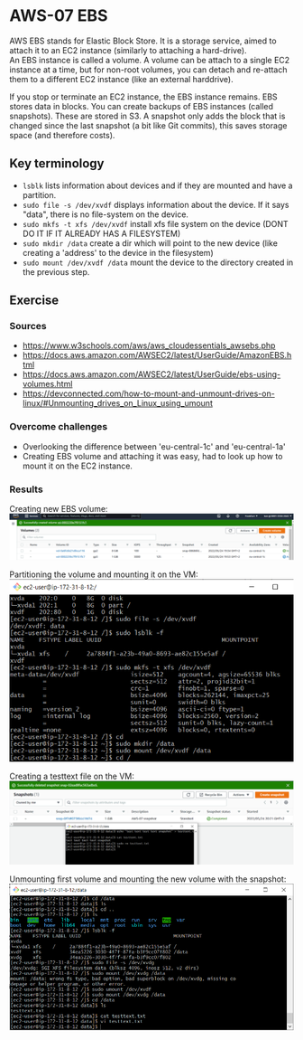 # AWS-07 EBS
AWS EBS stands for Elastic Block Store. It is a storage service, aimed to attach it to an EC2 instance (similarly to attaching a hard-drive).  
An EBS instance is called a volume. A volume can be attach to a single EC2 instance at a time, but for non-root volumes, you can detach and re-attach them to a different EC2 instance (like an external harddrive).  
  
If you stop or terminate an EC2 instance, the EBS instance remains. EBS stores data in blocks. You can create backups of EBS instances (called snapshots). These are stored in S3. A snapshot only adds the block that is changed since the last snapshot (a bit like Git commits), this saves storage space (and therefore costs).  
  
## Key terminology
- `lsblk` lists information about devices and if they are mounted and have a partition.
- `sudo file -s /dev/xvdf` displays information about the device. If it says "data", there is no file-system on the device.
- `sudo mkfs -t xfs /dev/xvdf` install xfs file system on the device (DONT DO IT IF IT ALREADY HAS A FILESYSTEM)
- `sudo mkdir /data` create a dir which will point to the new device (like creating a 'address' to the device in the filesystem)
- `sudo mount /dev/xvdf /data` mount the device to the directory created in the previous step.

## Exercise
### Sources
- https://www.w3schools.com/aws/aws_cloudessentials_awsebs.php
- https://docs.aws.amazon.com/AWSEC2/latest/UserGuide/AmazonEBS.html
- https://docs.aws.amazon.com/AWSEC2/latest/UserGuide/ebs-using-volumes.html
- https://devconnected.com/how-to-mount-and-unmount-drives-on-linux/#Unmounting_drives_on_Linux_using_umount

### Overcome challenges
- Overlooking the difference between 'eu-central-1c' and 'eu-central-1a'
- Creating EBS volume and attaching it was easy, had to look up how to mount it on the EC2 instance.

### Results
Creating new EBS volume:  
![AWS Creating EBS volume](../00_includes/CLOUD01/AWS-07_1.png)  
  
Partitioning the volume and mounting it on the VM:  
![AWS Mounting EBS volume](../00_includes/CLOUD01/AWS-07_2.png)  
  
Creating a testtext file on the VM:  
![AWS Mounting EBS volume](../00_includes/CLOUD01/AWS-07_3.png)  
  
Unmounting first volume and mounting the new volume with the snapshot: 
![AWS Mounting EBS volume](../00_includes/CLOUD01/AWS-07_4.png)  
